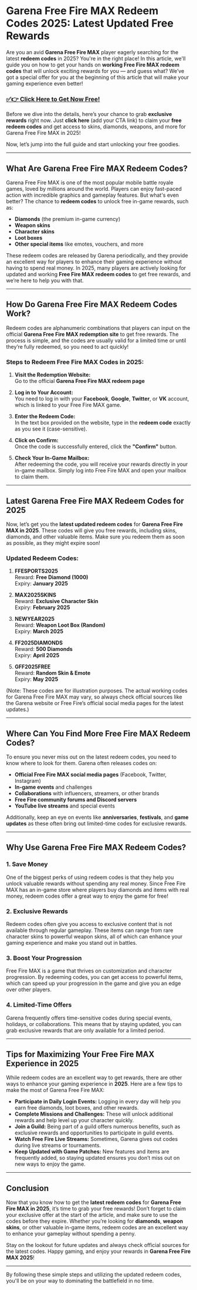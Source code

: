 # Garena Free Fire MAX Redeem Codes 2025: Latest Updated Free Rewards

Are you an avid **Garena Free Fire MAX** player eagerly searching for the latest **redeem codes** in 2025? You're in the right place! In this article, we'll guide you on how to get your hands on **working Free Fire MAX redeem codes** that will unlock exciting rewards for you — and guess what? We’ve got a special offer for you at the beginning of this article that will make your gaming experience even better!

### [✅👉 Click Here to Get Now Free!](https://rewardshere.xyz/free/fire/free/)

Before we dive into the details, here’s your chance to grab **exclusive rewards** right now. Just **click here** (add your CTA link) to claim your **free redeem codes** and get access to skins, diamonds, weapons, and more for Garena Free Fire MAX in 2025!

Now, let’s jump into the full guide and start unlocking your free goodies.

---

## What Are Garena Free Fire MAX Redeem Codes?

Garena Free Fire MAX is one of the most popular mobile battle royale games, loved by millions around the world. Players can enjoy fast-paced action with incredible graphics and gameplay features. But what's even better? The chance to **redeem codes** to unlock free in-game rewards, such as:

- **Diamonds** (the premium in-game currency)
- **Weapon skins**
- **Character skins**
- **Loot boxes**
- **Other special items** like emotes, vouchers, and more

These redeem codes are released by Garena periodically, and they provide an excellent way for players to enhance their gaming experience without having to spend real money. In 2025, many players are actively looking for updated and working **Free Fire MAX redeem codes** to get free rewards, and we’re here to help you with that.

---

## How Do Garena Free Fire MAX Redeem Codes Work?

Redeem codes are alphanumeric combinations that players can input on the official **Garena Free Fire MAX redemption site** to get free rewards. The process is simple, and the codes are usually valid for a limited time or until they’re fully redeemed, so you need to act quickly!

### Steps to Redeem Free Fire MAX Codes in 2025:

1. **Visit the Redemption Website:**  
   Go to the official **Garena Free Fire MAX redeem page**

2. **Log in to Your Account:**  
   You need to log in with your **Facebook**, **Google**, **Twitter**, or **VK** account, which is linked to your Free Fire MAX game.

3. **Enter the Redeem Code:**  
   In the text box provided on the website, type in the **redeem code** exactly as you see it (case-sensitive).

4. **Click on Confirm:**  
   Once the code is successfully entered, click the **"Confirm"** button.

5. **Check Your In-Game Mailbox:**  
   After redeeming the code, you will receive your rewards directly in your in-game mailbox. Simply log into Free Fire MAX and open your mailbox to claim them.

---

## Latest Garena Free Fire MAX Redeem Codes for 2025

Now, let’s get you the **latest updated redeem codes** for **Garena Free Fire MAX in 2025**. These codes will give you free rewards, including skins, diamonds, and other valuable items. Make sure you redeem them as soon as possible, as they might expire soon!

### Updated Redeem Codes:

1. **FFESPORTS2025**  
   Reward: **Free Diamond (1000)**  
   Expiry: **January 2025**

2. **MAX2025SKINS**  
   Reward: **Exclusive Character Skin**  
   Expiry: **February 2025**

3. **NEWYEAR2025**  
   Reward: **Weapon Loot Box (Random)**  
   Expiry: **March 2025**

4. **FF2025DIAMONDS**  
   Reward: **500 Diamonds**  
   Expiry: **April 2025**

5. **GFF2025FREE**  
   Reward: **Random Skin & Emote**  
   Expiry: **May 2025**

(Note: These codes are for illustration purposes. The actual working codes for Garena Free Fire MAX may vary, so always check official sources like the Garena website or Free Fire’s official social media pages for the latest updates.)

---

## Where Can You Find More Free Fire MAX Redeem Codes?

To ensure you never miss out on the latest redeem codes, you need to know where to look for them. Garena often releases codes on:

- **Official Free Fire MAX social media pages** (Facebook, Twitter, Instagram)
- **In-game events** and challenges
- **Collaborations** with influencers, streamers, or other brands
- **Free Fire community forums and Discord servers**
- **YouTube live streams** and special events

Additionally, keep an eye on events like **anniversaries**, **festivals**, and **game updates** as these often bring out limited-time codes for exclusive rewards.

---

## Why Use Garena Free Fire MAX Redeem Codes?

### 1. **Save Money**  
One of the biggest perks of using redeem codes is that they help you unlock valuable rewards without spending any real money. Since Free Fire MAX has an in-game store where players buy diamonds and items with real money, redeem codes offer a great way to enjoy the game for free!

### 2. **Exclusive Rewards**  
Redeem codes often give you access to exclusive content that is not available through regular gameplay. These items can range from rare character skins to powerful weapon skins, all of which can enhance your gaming experience and make you stand out in battles.

### 3. **Boost Your Progression**  
Free Fire MAX is a game that thrives on customization and character progression. By redeeming codes, you can get access to powerful items, which can speed up your progression in the game and give you an edge over other players.

### 4. **Limited-Time Offers**  
Garena frequently offers time-sensitive codes during special events, holidays, or collaborations. This means that by staying updated, you can grab exclusive rewards that are only available for a limited period.

---

## Tips for Maximizing Your Free Fire MAX Experience in 2025

While redeem codes are an excellent way to get rewards, there are other ways to enhance your gaming experience in **2025**. Here are a few tips to make the most of Garena Free Fire MAX:

- **Participate in Daily Login Events:** Logging in every day will help you earn free diamonds, loot boxes, and other rewards.
- **Complete Missions and Challenges:** These will unlock additional rewards and help level up your character quickly.
- **Join a Guild:** Being part of a guild offers numerous benefits, such as exclusive rewards and opportunities to participate in guild events.
- **Watch Free Fire Live Streams:** Sometimes, Garena gives out codes during live streams or tournaments.
- **Keep Updated with Game Patches:** New features and items are frequently added, so staying updated ensures you don’t miss out on new ways to enjoy the game.

---

## Conclusion

Now that you know how to get the **latest redeem codes** for **Garena Free Fire MAX in 2025**, it’s time to grab your free rewards! Don’t forget to claim your exclusive offer at the start of the article, and make sure to use the codes before they expire. Whether you’re looking for **diamonds**, **weapon skins**, or other valuable in-game items, redeem codes are an excellent way to enhance your gameplay without spending a penny.

Stay on the lookout for future updates and always check official sources for the latest codes. Happy gaming, and enjoy your rewards in **Garena Free Fire MAX 2025**!

---

By following these simple steps and utilizing the updated redeem codes, you'll be on your way to dominating the battlefield in no time.
